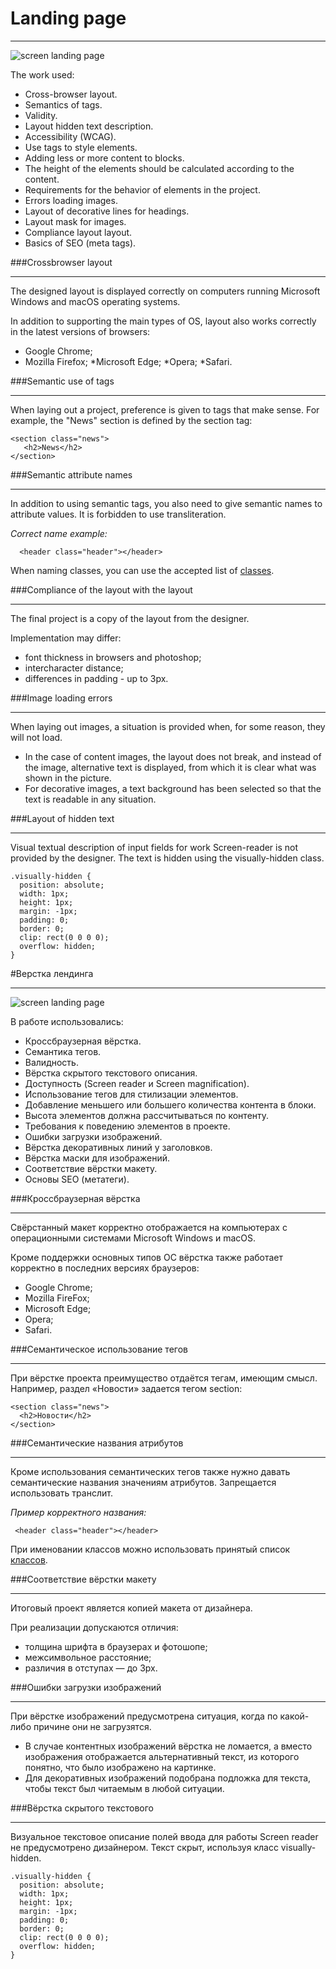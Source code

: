 # Landing page
___
![screen landing page](screen.jpg)

The work used:
* Cross-browser layout.
* Semantics of tags.
* Validity.
* Layout hidden text description.
* Accessibility (WCAG).
* Use tags to style elements.
* Adding less or more content to blocks.
* The height of the elements should be calculated according to the content.
* Requirements for the behavior of elements in the project.
* Errors loading images.
* Layout of decorative lines for headings.
* Layout mask for images.
* Compliance layout layout.
* Basics of SEO (meta tags).

###Crossbrowser layout
___
The designed layout is displayed correctly on computers running Microsoft Windows and macOS operating systems.

In addition to supporting the main types of OS, layout also works correctly in the latest versions of browsers:

* Google Chrome;
* Mozilla Firefox;
*Microsoft Edge;
*Opera;
*Safari.

###Semantic use of tags
___
When laying out a project, preference is given to tags that make sense. For example, the "News" section is defined by the section tag:
~~~
<section class="news">
   <h2>News</h2>
</section>
~~~


###Semantic attribute names
___
In addition to using semantic tags, you also need to give semantic names to attribute values. It is forbidden to use transliteration.

_Correct name example:_
~~~
  <header class="header"></header>
  ~~~
When naming classes, you can use the accepted list of [classes](https://github.com/yoksel/common-words).

###Compliance of the layout with the layout
___
The final project is a copy of the layout from the designer.

Implementation may differ:

* font thickness in browsers and photoshop;
* intercharacter distance;
* differences in padding - up to 3px.

###Image loading errors
___
When laying out images, a situation is provided when, for some reason, they will not load.

* In the case of content images, the layout does not break, and instead of the image, alternative text is displayed, from which it is clear what was shown in the picture.
* For decorative images, a text background has been selected so that the text is readable in any situation.

###Layout of hidden text
___
Visual textual description of input fields for work
Screen-reader is not provided by the designer.
The text is hidden using the visually-hidden class.
~~~
.visually-hidden {
  position: absolute;
  width: 1px;
  height: 1px;
  margin: -1px;
  padding: 0;
  border: 0;
  clip: rect(0 0 0 0);
  overflow: hidden;
} 
~~~


#Верстка лендинга
___
![screen landing page](screen.jpg)

В работе использовались:
* Кроссбраузерная вёрстка.
* Семантика тегов.
* Валидность.
* Вёрстка скрытого текстового описания.
* Доступность (Screen reader и Screen magnification).
* Использование тегов для стилизации элементов.
* Добавление меньшего или большего количества контента в блоки.
* Высота элементов должна рассчитываться по контенту.
* Требования к поведению элементов в проекте.
* Ошибки загрузки изображений.
* Вёрстка декоративных линий у заголовков.
* Вёрстка маски для изображений.
* Соответствие вёрстки макету.
* Основы SEO (метатеги).

###Кроссбраузерная вёрстка
___
Свёрстанный макет корректно отображается на компьютерах с операционными системами Microsoft Windows и macOS.

Кроме поддержки основных типов ОС вёрстка также работает корректно в последних версиях браузеров:

* Google Chrome;
* Mozilla FireFox;
* Microsoft Edge;
* Opera;
* Safari.

###Семантическое использование тегов
___
При вёрстке проекта преимущество отдаётся тегам, имеющим смысл. Например, раздел «Новости» задается тегом section:
~~~
<section class="news">
  <h2>Новости</h2>
</section>
~~~


###Семантические названия атрибутов
___
Кроме использования семантических тегов также нужно давать семантические названия значениям атрибутов. Запрещается использовать транслит.

_Пример корректного названия:_
~~~
 <header class="header"></header>
 ~~~
При именовании классов можно использовать принятый список [классов](https://github.com/yoksel/common-words).

###Соответствие вёрстки макету
___
Итоговый проект является копией макета от дизайнера. 

При реализации допускаются отличия:

* толщина шрифта в браузерах и фотошопе;
* межсимвольное расстояние;
* различия в отступах — до 3px.

###Ошибки загрузки изображений
___
При вёрстке изображений предусмотрена ситуация, когда по какой-либо причине они не загрузятся.

* В случае контентных изображений вёрстка не ломается, а вместо изображения отображается альтернативный текст, из которого понятно, что было изображено на картинке.
* Для декоративных изображений подобрана подложка для текста, чтобы текст был читаемым в любой ситуации.

###Вёрстка скрытого текстового
___
Визуальное текстовое описание полей ввода для работы
Screen reader не предусмотрено дизайнером.
Текст скрыт, используя класс visually-hidden.
~~~
.visually-hidden {
  position: absolute;
  width: 1px;
  height: 1px;
  margin: -1px;
  padding: 0;
  border: 0;
  clip: rect(0 0 0 0);
  overflow: hidden;
} 
~~~

